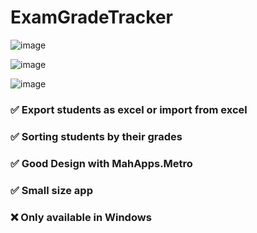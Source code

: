 # ExamGradeTracker

![image](https://github.com/user-attachments/assets/65bcea0a-002a-4fd5-8914-2e04e40f9a19)

![image](https://github.com/user-attachments/assets/39f2edf2-08a7-416c-9bde-bd8a44d5d58c)


![image](https://github.com/user-attachments/assets/7be83c47-e177-4ca5-87a6-29287fee6b81)


### ✅ Export students as excel or import from excel
### ✅ Sorting students by their grades
### ✅ Good Design with MahApps.Metro
### ✅ Small size app
### ❌ Only available in Windows



